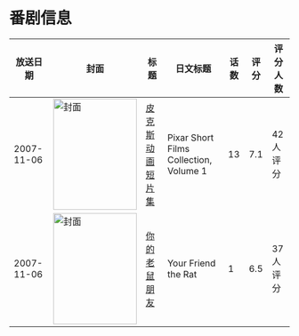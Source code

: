 # 番剧信息

|放送日期|封面|标题|日文标题|话数|评分|评分人数|
|---|---|---|---|---|---|---|
|2007-11-06|<img src="//lain.bgm.tv/pic/cover/c/39/e1/77484_X5jz4.jpg" alt="封面" style="width:150px;height:200px;object-fit:cover;">|[皮克斯动画短片集](https://bangumi.tv/subject/77484)|Pixar Short Films Collection, Volume 1|13|7.1|42人评分|
|2007-11-06|<img src="//lain.bgm.tv/pic/cover/c/81/ab/111232_44pNk.jpg" alt="封面" style="width:150px;height:200px;object-fit:cover;">|[你的老鼠朋友](https://bangumi.tv/subject/111232)|Your Friend the Rat|1|6.5|37人评分|
